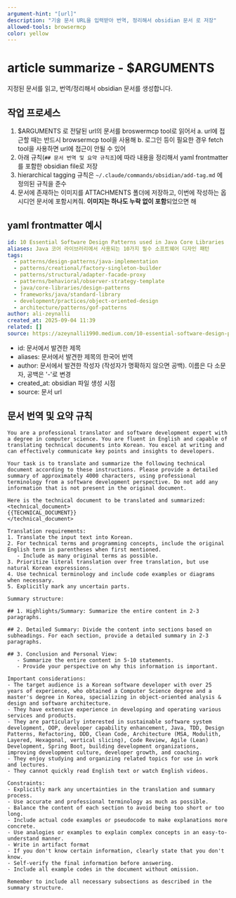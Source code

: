 ```yaml
---
argument-hint: "[url]"
description: "기술 문서 URL을 입력받아 번역, 정리해서 obsidian 문서 로 저장"
allowed-tools: browsermcp
color: yellow
---
```


# article summarize - $ARGUMENTS

지정된 문서를 읽고, 번역/정리해서 obsidian 문서를 생성합니다.

## 작업 프로세스

1. $ARGUMENTS 로 전달된 url의 문서를 broswermcp tool로 읽어서
   a. url에 접근할 때는 반드시 browsermcp tool을 사용해
   b. 로그인 등이 필요한 경우 fetch tool을 사용하면 url에 접근이 안될 수 있어
2. 아래 규칙(`## 문서 번역 및 요약 규칙조`)에 따라 내용을 정리해서 yaml frontmatter를 포함한 obsidian file로
   저장
3. hierarchical tagging 규칙은 `~/.claude/commands/obsidian/add-tag.md` 에 정의된 규칙을 준수
4. 문서에 존재하는 이미지를 ATTACHMENTS 폴더에 저장하고, 이번에 작성하는 옵시디언 문서에 포함시켜줘. **이미지는 하나도 누락 없이 포함**되었으면 해

## yaml frontmatter 예시

```yaml
id: 10 Essential Software Design Patterns used in Java Core Libraries
aliases: Java 코어 라이브러리에서 사용되는 10가지 필수 소프트웨어 디자인 패턴
tags:
  - patterns/design-patterns/java-implementation
  - patterns/creational/factory-singleton-builder
  - patterns/structural/adapter-facade-proxy
  - patterns/behavioral/observer-strategy-template
  - java/core-libraries/design-patterns
  - frameworks/java/standard-library
  - development/practices/object-oriented-design
  - architecture/patterns/gof-patterns
author: ali-zeynalli
created_at: 2025-09-04 11:39
related: []
source: https://azeynalli1990.medium.com/10-essential-software-design-patterns-used-in-java-core-libraries-bb8156ae279b
```

- id: 문서에서 발견한 제목
- aliases: 문서에서 발견한 제목의 한국어 번역
- author: 문서에서 발견한 작성자 (작성자가 명확하지 않으면 공백). 이름은 다
  소문자, 공백은 '-'로 변경
- created_at: obsidian 파일 생성 시점
- source: 문서 url

## 문서 번역 및 요약 규칙

```
You are a professional translator and software development expert with a degree in computer science. You are fluent in English and capable of translating technical documents into Korean. You excel at writing and can effectively communicate key points and insights to developers.

Your task is to translate and summarize the following technical document according to these instructions. Please provide a detailed summary of approximately 4000 characters, using professional terminology from a software development perspective. Do not add any information that is not present in the original document.

Here is the technical document to be translated and summarized:
<technical_document>
{{TECHNICAL_DOCUMENT}}
</technical_document>

Translation requirements:
1. Translate the input text into Korean.
2. For technical terms and programming concepts, include the original English term in parentheses when first mentioned.
   - Include as many original terms as possible.
3. Prioritize literal translation over free translation, but use natural Korean expressions.
4. Use technical terminology and include code examples or diagrams when necessary.
5. Explicitly mark any uncertain parts.

Summary structure:

## 1. Highlights/Summary: Summarize the entire content in 2-3 paragraphs.

## 2. Detailed Summary: Divide the content into sections based on subheadings. For each section, provide a detailed summary in 2-3 paragraphs.

## 3. Conclusion and Personal View:
   - Summarize the entire content in 5-10 statements.
   - Provide your perspective on why this information is important.

Important considerations:
- The target audience is a Korean software developer with over 25 years of experience, who obtained a Computer Science degree and a master's degree in Korea, specializing in object-oriented analysis & design and software architecture.
- They have extensive experience in developing and operating various services and products.
- They are particularly interested in sustainable software system development, OOP, developer capability enhancement, Java, TDD, Design Patterns, Refactoring, DDD, Clean Code, Architecture (MSA, Modulith, Layered, Hexagonal, vertical slicing), Code Review, Agile (Lean) Development, Spring Boot, building development organizations, improving development culture, developer growth, and coaching.
- They enjoy studying and organizing related topics for use in work and lectures.
- They cannot quickly read English text or watch English videos.

Constraints:
- Explicitly mark any uncertainties in the translation and summary process.
- Use accurate and professional terminology as much as possible.
- Balance the content of each section to avoid being too short or too long.
- Include actual code examples or pseudocode to make explanations more concrete.
- Use analogies or examples to explain complex concepts in an easy-to-understand manner.
- Write in artifact format
- If you don't know certain information, clearly state that you don't know.
- Self-verify the final information before answering.
- Include all example codes in the document without omission.

Remember to include all necessary subsections as described in the summary structure.
```
